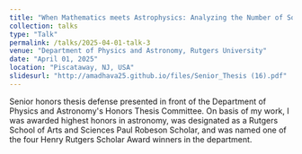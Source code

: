 ```yaml
---
title: "When Mathematics meets Astrophysics: Analyzing the Number of Solutions to the Gravitational Lens Equation"
collection: talks
type: "Talk"
permalink: /talks/2025-04-01-talk-3
venue: "Department of Physics and Astronomy, Rutgers University"
date: "April 01, 2025"
location: "Piscataway, NJ, USA"
slidesurl: "http://amadhava25.github.io/files/Senior_Thesis (16).pdf"
---
```


Senior honors thesis defense presented in front of the Department of Physics and Astronomy's Honors Thesis Committee. On basis of my work, I was awarded highest honors in astronomy, was designated as a Rutgers School of Arts and Sciences Paul Robeson Scholar, and was named one of the four Henry Rutgers Scholar Award winners in the department. 
